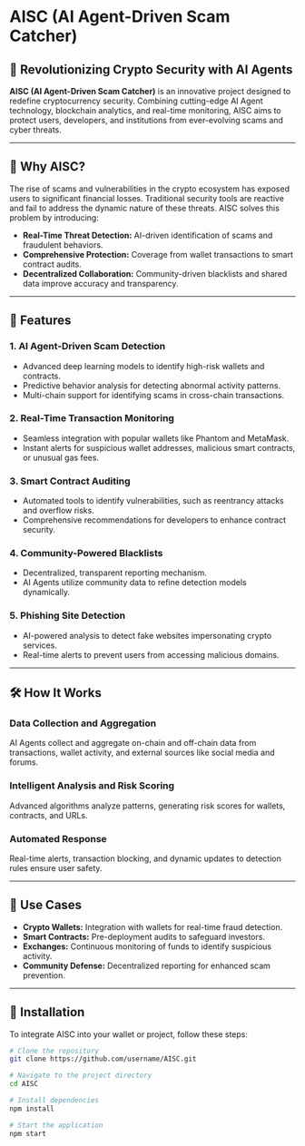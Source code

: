 # AISC (AI Agent-Driven Scam Catcher)

## 🚀 Revolutionizing Crypto Security with AI Agents

**AISC (AI Agent-Driven Scam Catcher)** is an innovative project designed to redefine cryptocurrency security. Combining cutting-edge AI Agent technology, blockchain analytics, and real-time monitoring, AISC aims to protect users, developers, and institutions from ever-evolving scams and cyber threats.

---

## 🧐 Why AISC?

The rise of scams and vulnerabilities in the crypto ecosystem has exposed users to significant financial losses. Traditional security tools are reactive and fail to address the dynamic nature of these threats. AISC solves this problem by introducing:

- **Real-Time Threat Detection:** AI-driven identification of scams and fraudulent behaviors.
- **Comprehensive Protection:** Coverage from wallet transactions to smart contract audits.
- **Decentralized Collaboration:** Community-driven blacklists and shared data improve accuracy and transparency.

---

## 🌟 Features

### **1. AI Agent-Driven Scam Detection**
- Advanced deep learning models to identify high-risk wallets and contracts.
- Predictive behavior analysis for detecting abnormal activity patterns.
- Multi-chain support for identifying scams in cross-chain transactions.

### **2. Real-Time Transaction Monitoring**
- Seamless integration with popular wallets like Phantom and MetaMask.
- Instant alerts for suspicious wallet addresses, malicious smart contracts, or unusual gas fees.

### **3. Smart Contract Auditing**
- Automated tools to identify vulnerabilities, such as reentrancy attacks and overflow risks.
- Comprehensive recommendations for developers to enhance contract security.

### **4. Community-Powered Blacklists**
- Decentralized, transparent reporting mechanism.
- AI Agents utilize community data to refine detection models dynamically.

### **5. Phishing Site Detection**
- AI-powered analysis to detect fake websites impersonating crypto services.
- Real-time alerts to prevent users from accessing malicious domains.

---

## 🛠️ How It Works

### **Data Collection and Aggregation**
AI Agents collect and aggregate on-chain and off-chain data from transactions, wallet activity, and external sources like social media and forums.

### **Intelligent Analysis and Risk Scoring**
Advanced algorithms analyze patterns, generating risk scores for wallets, contracts, and URLs.

### **Automated Response**
Real-time alerts, transaction blocking, and dynamic updates to detection rules ensure user safety.

---

## 🎯 Use Cases

- **Crypto Wallets:** Integration with wallets for real-time fraud detection.
- **Smart Contracts:** Pre-deployment audits to safeguard investors.
- **Exchanges:** Continuous monitoring of funds to identify suspicious activity.
- **Community Defense:** Decentralized reporting for enhanced scam prevention.

---

## 🔧 Installation

To integrate AISC into your wallet or project, follow these steps:

```bash
# Clone the repository
git clone https://github.com/username/AISC.git

# Navigate to the project directory
cd AISC

# Install dependencies
npm install

# Start the application
npm start
